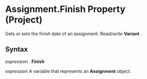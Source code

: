 
# Assignment.Finish Property (Project)

Gets or sets the finish date of an assignment. Read/write  **Variant** .


## Syntax

 _expression_ . **Finish**

 _expression_ A variable that represents an **Assignment** object.

